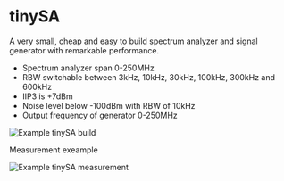 # tinySA
A very small, cheap and easy to build spectrum analyzer and signal generator with remarkable performance.

- Spectrum analyzer span 0-250MHz
- RBW switchable between 3kHz, 10kHz, 30kHz, 100kHz, 300kHz and 600kHz
- IIP3 is +7dBm
- Noise level below -100dBm with RBW of 10kHz
- Output frequency of generator 0-250MHz


![Example tinySA build](https://github.com/erikkaashoek/tinySA/blob/master/tinySA.jpg)

Measurement exeample

![Example tinySA measurement](https://github.com/erikkaashoek/tinySA/blob/master/tinySA_measurement.png)
